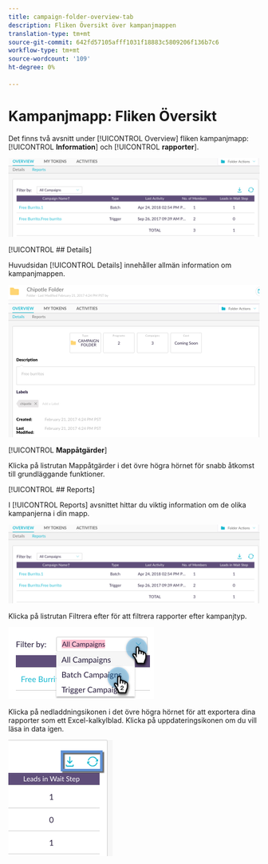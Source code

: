 ```yaml
---
title: campaign-folder-overview-tab
description: Fliken Översikt över kampanjmappen
translation-type: tm+mt
source-git-commit: 642fd57105afff1031f18883c5809206f136b7c6
workflow-type: tm+mt
source-wordcount: '109'
ht-degree: 0%

---
```



# Kampanjmapp: Fliken Översikt

Det finns två avsnitt under [!UICONTROL Overview] fliken kampanjmapp: [!UICONTROL **Information**] och [!UICONTROL **rapporter**].

![Bild ett](/help/sky/assets/campaign-folders/campaign-folder-overview-tab/campaign-folder-overview-tab-1.png)

[!UICONTROL ## Details]

Huvudsidan [!UICONTROL Details] innehåller allmän information om kampanjmappen.

![Bild ett](/help/sky/assets/campaign-folders/campaign-folder-overview-tab/campaign-folder-overview-tab-2.png)

[!UICONTROL **Mappåtgärder**]

Klicka på listrutan Mappåtgärder i det övre högra hörnet för snabb åtkomst till grundläggande funktioner.

[!UICONTROL ## Reports]

I [!UICONTROL Reports] avsnittet hittar du viktig information om de olika kampanjerna i din mapp.

![Bild ett](/help/sky/assets/campaign-folders/campaign-folder-overview-tab/campaign-folder-overview-tab-3.png)

Klicka på listrutan Filtrera efter för att filtrera rapporter efter kampanjtyp.

![Bild ett](/help/sky/assets/campaign-folders/campaign-folder-overview-tab/campaign-folder-overview-tab-4.png)

Klicka på nedladdningsikonen i det övre högra hörnet för att exportera dina rapporter som ett Excel-kalkylblad. Klicka på uppdateringsikonen om du vill läsa in data igen.

![Bild ett](/help/sky/assets/campaign-folders/campaign-folder-overview-tab/campaign-folder-overview-tab-5.png)
